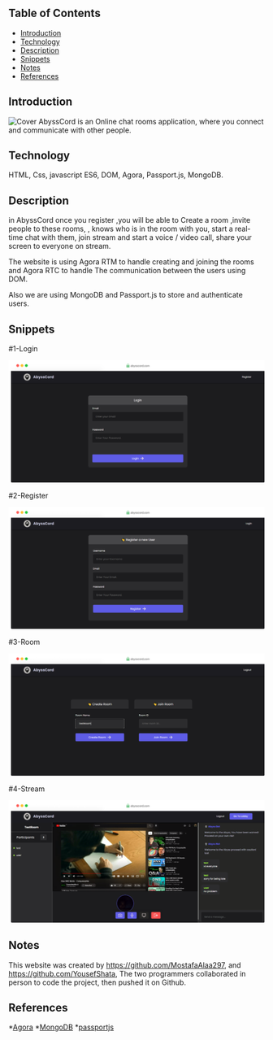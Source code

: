 ## Table of Contents

* [Introduction](#Introduction)
* [Technology](#Technology)
* [Description](#Descreption)
* [Snippets](#Snippters)
* [Notes](#Notes)
* [References](#References)

## Introduction
![Cover](/AbyssCord/Covers/GitHub-Cover.jpg)
AbyssCord is an Online chat rooms application, where you connect and communicate with other people.
## Technology
HTML, Css, javascript ES6, DOM, Agora, Passport.js, MongoDB.
## Description
in AbyssCord once you register ,you will be able to Create a room ,invite people to these rooms,
, knows who is in the room with you, start a real-time chat with them, join stream and start a
voice / video call, share your screen to everyone on stream.

The website is using Agora RTM to handle creating and joining the rooms and Agora RTC to handle The
communication between the users using DOM.

Also we are using MongoDB and Passport.js to store and authenticate users.
## Snippets
#1-Login

![Cover](/AbyssCord/Screenshots/Login.png)

#2-Register

![Cover](/AbyssCord/Screenshots/Register.png)

#3-Room

![Cover](/AbyssCord/Screenshots/Room.png)

#4-Stream

![Cover](/AbyssCord/Screenshots/Stream.png)
## Notes
This website was created by https://github.com/MostafaAlaa297, and https://github.com/YousefShata, The two programmers collaborated in person to code the project, then pushed it on Github.
## References
*[Agora](https://docs.agora.io/en/)
*[MongoDB](https://www.mongodb.com/)
*[passportjs](https://www.passportjs.org/)
